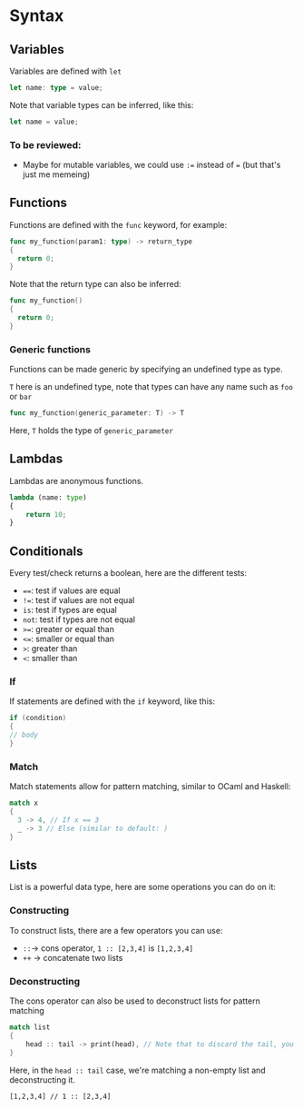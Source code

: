 # Syntax

## Variables
Variables are defined with `let`

```rs
let name: type = value;
```

Note that variable types can be inferred, like this:

```rs
let name = value;
```

### To be reviewed:
- Maybe for mutable variables, we could use `:=` instead of `=` (but that's just me memeing)


## Functions
Functions are defined with the `func` keyword, for example:

```go
func my_function(param1: type) -> return_type 
{
  return 0;
}
```

Note that the return type can also be inferred:

```go
func my_function()
{
  return 0;
}
```

### Generic functions

Functions can be made generic by specifying an undefined type as type.

`T` here is an undefined type, note that types can have any name such as `foo` or `bar`

```go
func my_function(generic_parameter: T) -> T
```

Here, `T` holds the type of `generic_parameter`

## Lambdas
Lambdas are anonymous functions.

```py
lambda (name: type)
{
    return 10;
}
```
## Conditionals
Every test/check returns a boolean, here are the different tests:

- `==`: test if values are equal
- `!=`: test if values are not equal
- `is`: test if types are equal
- `not`: test if types are not equal
- `>=`: greater or equal than
- `<=`: smaller or equal than
- `>`: greater than
- `<`: smaller than
  
### If
If statements are defined with the `if` keyword, like this:
     
```c
if (condition)
{
// body
}
```
### Match
Match statements allow for pattern matching, similar to OCaml and Haskell:

```rs
match x 
{
  3 -> 4, // If x == 3
  _ -> 3 // Else (similar to default: )
}
```

## Lists

List is a powerful data type, here are some operations you can do on it:

### Constructing

To construct lists, there are a few operators you can use:

- `::`-> cons operator, `1 :: [2,3,4]` is `[1,2,3,4]`
- `++` -> concatenate two lists

### Deconstructing

The cons operator can also be used to deconstruct lists for pattern matching

```rs
match list
{
    head :: tail -> print(head), // Note that to discard the tail, you can do head :: _
}
```

Here, in the `head :: tail` case, we're matching a non-empty list and deconstructing it.

```
[1,2,3,4] // 1 :: [2,3,4]
```
